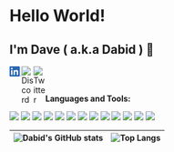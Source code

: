 # Hello World! 
## I'm Dave ( a.k.a Dabid ) 🤙

<a href="https://www.linkedin.com/in/dave-emmanuel-magno-b62282170/">
  <img align="left" alt="LinkedIn" width="21px" src="https://raw.githubusercontent.com/dabideee13/dabideee13/main/assets/linkedin.png" />
</a>
<a href="https://discord.gg/4qdQ8Hzz">
  <img align="left" alt="Discord" width="21px" src="https://raw.githubusercontent.com/anuraghazra/anuraghazra/master/assets/discord-round.svg" />
</a>
<a href="https://twitter.com/DaveEmmanuelQM2">
  <img align="left" alt="Twitter" width="21px" src="https://raw.githubusercontent.com/anuraghazra/anuraghazra/master/assets/twitter.svg" />
</a>
 

<br />
<br />

**Languages and Tools:**  

<!--- 
  <code><img height="20" src="https://raw.githubusercontent.com/github/explore/80688e429a7d4ef2fca1e82350fe8e3517d3494d/topics/javascript/javascript.png"></code>
<code><img height="20" src="https://raw.githubusercontent.com/dabideee13/explore/master/topics/cpp/cpp.png"></code>
<code><img height="20" src="https://raw.githubusercontent.com/dabideee13/explore/master/topics/arduino/arduino.png"></code>
--->
<code><img height="20" src="https://raw.githubusercontent.com/dabideee13/explore/master/topics/python/python.png"></code>
<code><img height="20" src="https://raw.githubusercontent.com/dabideee13/explore/master/topics/r/r.png"></code>
<code><img height="20" src="https://raw.githubusercontent.com/dabideee13/explore/master/topics/terminal/terminal.png"></code>
<code><img height="20" src="https://raw.githubusercontent.com/dabideee13/explore/master/topics/jupyter-notebook/jupyter-notebook.png"></code>
<code><img height="20" src="https://raw.githubusercontent.com/dabideee13/explore/master/topics/ubuntu/ubuntu.png"></code>
<code><img height="20" src="https://raw.githubusercontent.com/dabideee13/explore/master/topics/vim/vim.png"></code>
<code><img height="20" src="https://raw.githubusercontent.com/dabideee13/explore/master/topics/sublime-text/sublime-text.png"></code>
<code><img height="20" src="https://raw.githubusercontent.com/dabideee13/explore/master/topics/visual-studio-code/visual-studio-code.png"></code>
<code><img height="20" src="https://raw.githubusercontent.com/dabideee13/explore/master/topics/bitcoin/bitcoin.png"></code>
<code><img height="20" src="https://raw.githubusercontent.com/dabideee13/explore/master/topics/git/git.png"></code>
<code><img height="20" src="https://raw.githubusercontent.com/dabideee13/explore/master/topics/homebrew/homebrew.png"></code>
<code><img height="20" src="https://raw.githubusercontent.com/dabideee13/explore/master/topics/html/html.png"></code>
<code><img height="20" src="https://raw.githubusercontent.com/dabideee13/explore/master/topics/latex/latex.png"></code>

![Dabid's GitHub stats](https://github-readme-stats.vercel.app/api?username=dabideee13&show_icons=true&theme=radical) | ![Top Langs](https://github-readme-stats.vercel.app/api/top-langs/?username=dabideee13&theme=radical&langs_count=10&hide=jupyter%20notebook,html "Dabids' Top Languages Card")
:---------------------------------------------------------------------------------------------------------------------:|:--------------:
 


